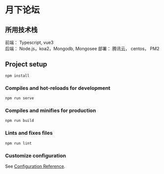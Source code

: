 # 月下论坛

## 所用技术栈  
前端： Typescript, vue3  
后端： Node.js，koa2，Mongodb, Mongosee 
部署： 腾讯云， centos， PM2
## Project setup
```
npm install
```

### Compiles and hot-reloads for development
```
npm run serve
```

### Compiles and minifies for production
```
npm run build
```

### Lints and fixes files
```
npm run lint
```

### Customize configuration
See [Configuration Reference](https://cli.vuejs.org/config/).